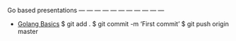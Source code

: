 Go based presentations
 — — — — — — — — — — — 
* [Golang Basics](https://talks.godoc.org/github.com/roca/GoPresentations/go-slides-example)
$ git add .
$ git commit -m ‘First commit’
$ git push origin master